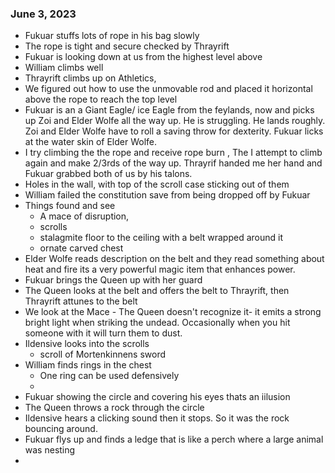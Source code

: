 ### June 3, 2023
- Fukuar stuffs lots of rope in his bag slowly
-  The rope is tight and secure checked by Thrayrift
-  Fukuar is looking down at us from the highest level above
-  William climbs well
-  Thrayrift climbs up on Athletics, 
- We figured out how to use the unmovable rod and placed it horizontal above the rope to reach the top level
- Fukuar is an a Giant Eagle/ ice Eagle from the feylands,  now and picks up Zoi and Elder Wolfe all the way up. He is struggling. He lands roughly. Zoi and Elder Wolfe have to roll a saving throw for dexterity. Fukuar licks at the water skin of Elder Wolfe.
- I try climbing the the rope and receive rope burn , The I attempt to climb again and make 2/3rds of the way up. Thrayrif handed me her hand and Fukuar grabbed both of us by his talons.
- Holes in the wall, with top of the scroll case sticking out of them
- William failed the constitution save from being dropped off by Fukuar
- Things found and see
	- A mace of disruption, 
	- scrolls
	- stalagmite floor to the ceiling with a belt wrapped around it
	- ornate carved chest
-  Elder Wolfe reads description on the belt and they read something about heat and fire its a very powerful magic item that enhances power. 
- Fukuar brings the Queen up with her guard
- The Queen looks at the belt and offers the belt to Thrayrift, then Thrayrift attunes to the belt
- We look at the Mace - The Queen doesn't recognize it- it emits a strong bright light when striking the undead. Occasionally when you hit someone with it will turn them to dust.
- Ildensive looks into the scrolls
	- scroll of Mortenkinnens sword
- William finds rings in the chest
	- One ring can be used defensively
	- 
- Fukuar showing the circle and covering his eyes thats an iilusion
- The Queen throws a rock through the circle
- Ildensive hears a clicking sound then it stops. So it was the rock bouncing around.
- Fukuar flys up and finds a ledge that is like a perch where a large animal was nesting
- 